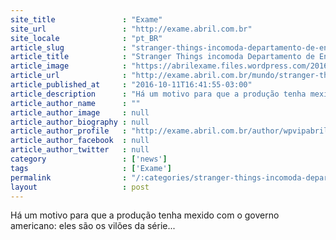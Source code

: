 ```yaml
---
site_title               : "Exame"
site_url                 : "http://exame.abril.com.br"
site_locale              : "pt_BR"
article_slug             : "stranger-things-incomoda-departamento-de-energia-dos-eua"
article_title            : "Stranger Things incomoda Departamento de Energia dos EUA"
article_image            : "https://abrilexame.files.wordpress.com/2016/10/size_960_16_9_stranger-things2.jpg?quality=70&strip=all&w=960"
article_url              : "http://exame.abril.com.br/mundo/stranger-things-incomoda-departamento-de-energia-dos-eua/"
article_published_at     : "2016-10-11T16:41:55-03:00"
article_description      : "Há um motivo para que a produção tenha mexido com o governo americano: eles são os vilões da série..."
article_author_name      : ""
article_author_image     : null
article_author_biography : null
article_author_profile   : "http://exame.abril.com.br/author/wpvipabril/"
article_author_facebook  : null
article_author_twitter   : null
category                 : ['news']
tags                     : ['Exame']
permalink                : "/:categories/stranger-things-incomoda-departamento-de-energia-dos-eua/"
layout                   : post
---
```


Há um motivo para que a produção tenha mexido com o governo americano: eles são os vilões da série...
